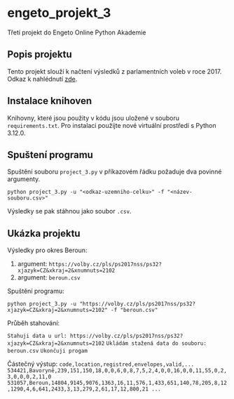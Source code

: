 # engeto_projekt_3
Třetí projekt do Engeto Online Python Akademie
## Popis projektu
Tento projekt slouží k načtení výsledků z parlamentních voleb v roce 2017.
Odkaz k nahlédnutí [zde](https://volby.cz/pls/ps2017nss/ps32?xjazyk=CZ&xkraj=2&xnumnuts=2102).
## Instalace knihoven
Knihovny, které jsou použity v kódu jsou uložené v souboru `requirements.txt`.
Pro instalaci použijte nové virtuální prostředí s Python 3.12.0.
## Spuštení programu
Spuštění souboru `project_3.py` v příkazovém řádku požaduje dva povinné argumenty.

`python project_3.py -u "<odkaz-uzemniho-celku>" -f "<název-souboru.csv>"`

Výsledky se pak stáhnou jako soubor `.csv`.
## Ukázka projektu
Výsledky pro okres Beroun:
1. argument: `https://volby.cz/pls/ps2017nss/ps32?xjazyk=CZ&xkraj=2&xnumnuts=2102`
2. argument: `beroun.csv`

Spuštění programu:

`python project_3.py -u "https://volby.cz/pls/ps2017nss/ps32?xjazyk=CZ&xkraj=2&xnumnuts=2102" -f "beroun.csv"`

Průběh stahování:

`Stahuji data u url: https://volby.cz/pls/ps2017nss/ps32?xjazyk=CZ&xkraj=2&xnumnuts=2102`
`Ukládám stažená data do souboru: beroun.csv`
`Ukončuji progam`

Částečný výstup:
`code,location,registred,envelopes,valid,...
534421,Bavoryně,239,151,150,18,0,0,6,0,8,7,5,2,4,0,0,16,0,0,11,55,0,2,3,0,0,0,2,11,0
531057,Beroun,14804,9145,9076,1363,16,11,576,1,433,651,140,78,205,8,12,1290,4,6,641,2433,3,13,279,2,61,17,12,800,21
...`
